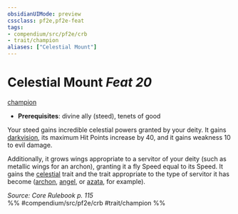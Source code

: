 ```yaml
---
obsidianUIMode: preview
cssclass: pf2e,pf2e-feat
tags:
- compendium/src/pf2e/crb
- trait/champion
aliases: ["Celestial Mount"]
---
```

# Celestial Mount  *Feat 20*  
[champion](Reference/Rules/Traits/champion.md "Champion Class Trait")  

- **Prerequisites**: divine ally (steed), tenets of good

Your steed gains incredible celestial powers granted by your deity. It gains [darkvision](Reference/Rules/Abilities/darkvision.md), its maximum Hit Points increase by 40, and it gains weakness 10 to evil damage.

Additionally, it grows wings appropriate to a servitor of your deity (such as metallic wings for an archon), granting it a fly Speed equal to its Speed. It gains the [celestial](celestial.md "Celestial Creature Type Trait") trait and the trait appropriate to the type of servitor it has become ([archon](archon.md "Archon Creature Trait"), [angel](angel.md "Angel Creature Trait"), or [azata](azata.md "Azata Creature Trait"), for example).

*Source: Core Rulebook p. 115*  
%% #compendium/src/pf2e/crb #trait/champion %%